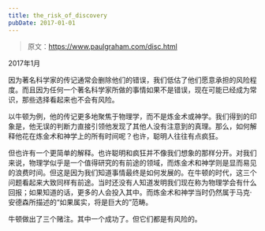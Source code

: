```yaml
---
title: the_risk_of_discovery
pubDate: 2017-01-01
---
```


> 原文：https://www.paulgraham.com/disc.html 

            
2017年1月

因为著名科学家的传记通常会删除他们的错误，我们低估了他们愿意承担的风险程度。而且因为任何一个著名科学家所做的事情如果不是错误，现在可能已经成为常识，那些选择看起来也不会有风险。

以牛顿为例，他的传记更多地聚焦于物理学，而不是炼金术或神学。我们得到的印象是，他无误的判断力直接引领他发现了其他人没有注意到的真理。那么，如何解释他花在炼金术和神学上的所有时间呢？也许，聪明人往往有点疯狂。

但也许有一个更简单的解释。也许聪明和疯狂并不像我们想象的那样分开。对我们来说，物理学似乎是一个值得研究的有前途的领域，而炼金术和神学则是显而易见的浪费时间。但这是因为我们知道事情最终是如何发展的。在牛顿的时代，这三个问题看起来大致同样有前途。当时还没有人知道发明我们现在称为物理学会有什么回报；如果知道的话，更多的人会投入其中。而炼金术和神学当时仍然属于马克·安德森所描述的“如果属实，将是巨大的”范畴。

牛顿做出了三个赌注。其中一个成功了。但它们都是有风险的。
